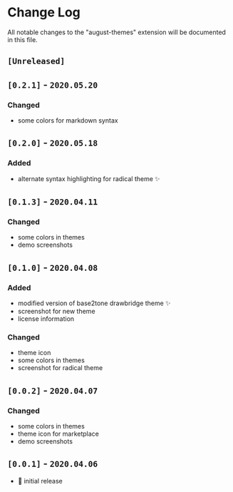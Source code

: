 # Change Log

All notable changes to the "august-themes" extension will be documented in this file.

## **`[Unreleased]`**

## **`[0.2.1]` - `2020.05.20`**

### Changed

- some colors for markdown syntax

## **`[0.2.0]` - `2020.05.18`**

### Added

- alternate syntax highlighting for radical theme ✨

## **`[0.1.3]` - `2020.04.11`**

### Changed

- some colors in themes
- demo screenshots

## **`[0.1.0]` - `2020.04.08`**

### Added

- modified version of base2tone drawbridge theme ✨
- screenshot for new theme
- license information

### Changed

- theme icon
- some colors in themes
- screenshot for radical theme

## **`[0.0.2]` - `2020.04.07`**

### Changed

- some colors in themes
- theme icon for marketplace
- demo screenshots

## **`[0.0.1]` - `2020.04.06`**

- 🎉 initial release

<!--
### Added (for new features)
### Changed (for changes in existing functionality)
### Deprecated (for soon-to-be removed features)
### Removed (for now removed features)
### Fixed (for any bug fixes)
### Security (in case of vulnerabilities)
-->
